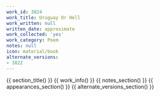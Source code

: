 ```yaml
---
work_id: 3824
work_title: Uruguay Or Hell
work_written: null
written_date: approximate
work_collected: 'yes'
work_category: Poem
notes: null
icon: material/book
alternate_versions:
- 3822
---
```


{{ section_title() }}
{{ work_info() }}
{{ notes_section() }}
{{ appearances_section() }}
{{ alternate_versions_section() }}